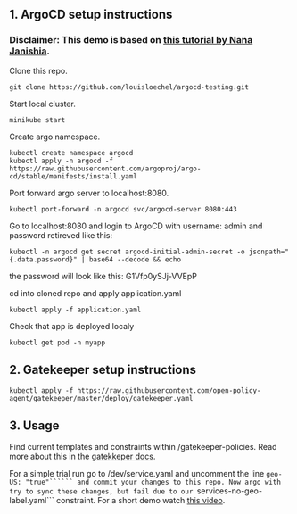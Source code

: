 ## 1. ArgoCD setup instructions
### Disclaimer: This demo is based on [this tutorial by Nana Janishia](https://gitlab.com/nanuchi/argocd-app-config).

Clone this repo.
```
git clone https://github.com/louisloechel/argocd-testing.git
```
Start local cluster.
```
minikube start
```
Create argo namespace.
```
kubectl create namespace argocd
kubectl apply -n argocd -f https://raw.githubusercontent.com/argoproj/argo-cd/stable/manifests/install.yaml
``````
Port forward argo server to localhost:8080.
```
kubectl port-forward -n argocd svc/argocd-server 8080:443
```
Go to localhost:8080 and login to ArgoCD with username: admin and password retireved like this:
```
kubectl -n argocd get secret argocd-initial-admin-secret -o jsonpath="{.data.password}" | base64 --decode && echo
```
the password will look like this: G1Vfp0ySJj-VVEpP

cd into cloned repo and apply application.yaml
```
kubectl apply -f application.yaml
```
Check that app is deployed localy
```
kubectl get pod -n myapp
```

## 2. Gatekeeper setup instructions
```
kubectl apply -f https://raw.githubusercontent.com/open-policy-agent/gatekeeper/master/deploy/gatekeeper.yaml
```
## 3. Usage
Find current templates and constraints within /gatekeeper-policies. Read more about this in the [gatekkeper docs](https://open-policy-agent.github.io/gatekeeper/website/docs/howto).

For a simple trial run go to /dev/service.yaml and uncomment the line ```geo-US: "true"`````` and commit your changes to this repo. Now argo with try to sync these changes, but fail due to our ```services-no-geo-label.yaml``` constraint. For a short demo watch [this video](https://tubcloud.tu-berlin.de/apps/files/?dir=/Shared/TOUCAN/AP3%20-%20Pipelines&openfile=3707970558).